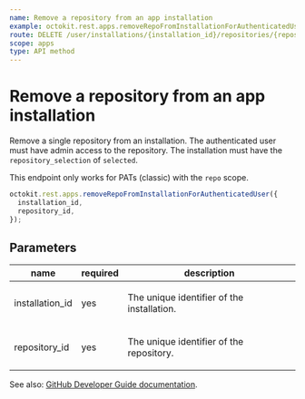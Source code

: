 ```yaml
---
name: Remove a repository from an app installation
example: octokit.rest.apps.removeRepoFromInstallationForAuthenticatedUser({ installation_id, repository_id })
route: DELETE /user/installations/{installation_id}/repositories/{repository_id}
scope: apps
type: API method
---
```


# Remove a repository from an app installation

Remove a single repository from an installation. The authenticated user must have admin access to the repository. The installation must have the `repository_selection` of `selected`.

This endpoint only works for PATs (classic) with the `repo` scope.

```js
octokit.rest.apps.removeRepoFromInstallationForAuthenticatedUser({
  installation_id,
  repository_id,
});
```

## Parameters

<table>
  <thead>
    <tr>
      <th>name</th>
      <th>required</th>
      <th>description</th>
    </tr>
  </thead>
  <tbody>
    <tr><td>installation_id</td><td>yes</td><td>

The unique identifier of the installation.

</td></tr>
<tr><td>repository_id</td><td>yes</td><td>

The unique identifier of the repository.

</td></tr>
  </tbody>
</table>

See also: [GitHub Developer Guide documentation](https://docs.github.com/rest/apps/installations#remove-a-repository-from-an-app-installation).

